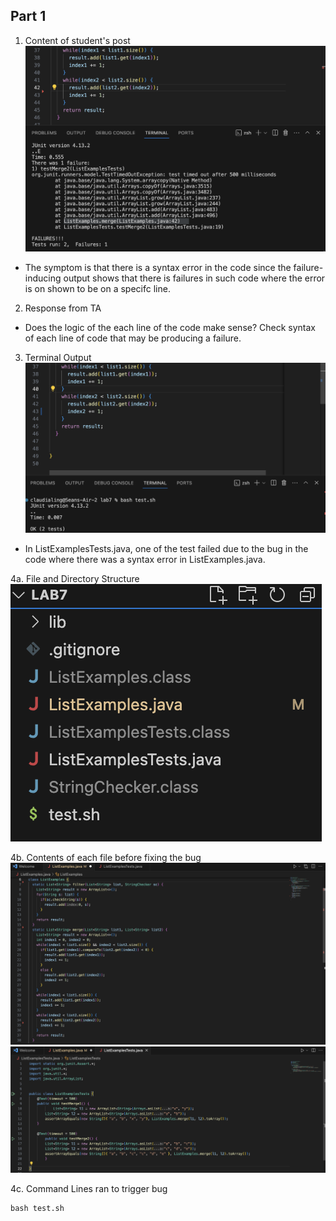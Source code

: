 ## Part 1
1. Content of student's post
![Image](Lab5Pt1.png) 
- The symptom is that there is a syntax error in the code since the failure-inducing output shows that there is failures in such code where the error is on shown to be on a specifc line.

2. Response from TA
- Does the logic of the each line of the code make sense? Check syntax of each line of code that may be producing a failure.

3. Terminal Output
![Image](LAB5Pt2.png) 
- In ListExamplesTests.java, one of the test failed due to the bug in the code where there was a syntax error in ListExamples.java.

4a. File and Directory Structure
![Image](LAB5Pt3.png) 

4b. Contents of each file before fixing the bug
![Image](LAB5Pt4.png) 
![Image](LAB5Pt5.png) 

4c. Command Lines ran to trigger bug
~~~
bash test.sh
~~~

